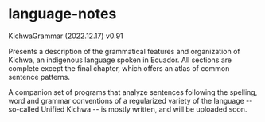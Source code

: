# language-notes

KichwaGrammar (2022.12.17) v0.91

Presents a description of the grammatical features and organization of Kichwa, an indigenous language spoken in Ecuador.  All sections are complete except the final chapter, which offers an atlas of common sentence patterns.

A companion set of programs that analyze sentences following the spelling, word and grammar conventions of a regularized variety of the language -- so-called Unified Kichwa -- is mostly written, and will be uploaded soon.
